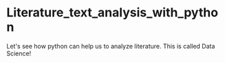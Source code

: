 # Literature_text_analysis_with_python
Let's see how python can help us to analyze literature. This is called Data Science!
